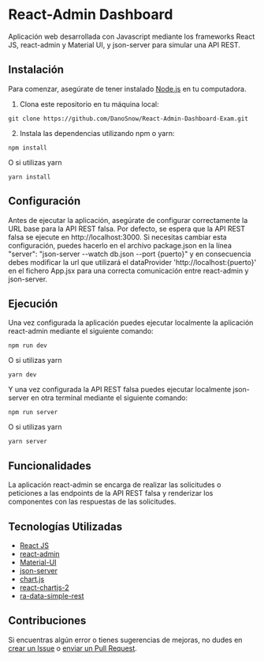 # React-Admin Dashboard

  Aplicación web desarrollada con Javascript mediante los frameworks React JS, react-admin y Material UI, y json-server para simular una API REST.

## Instalación

  Para comenzar, asegúrate de tener instalado [Node.js](https://nodejs.org/) en tu computadora.

  1. Clona este repositorio en tu máquina local:

    git clone https://github.com/DanoSnow/React-Admin-Dashboard-Exam.git

  2. Instala las dependencias utilizando npm o yarn:

    npm install
    
  O si utilizas yarn

    yarn install

## Configuración

  Antes de ejecutar la aplicación, asegúrate de configurar correctamente la URL base para la API REST falsa. Por defecto, se espera que la API REST falsa se ejecute en http://localhost:3000.
  Si necesitas cambiar esta configuración, puedes hacerlo en el archivo package.json en la línea "server": "json-server --watch db.json --port {puerto}" y en consecuencia debes modificar la url que utilizará el dataProvider 'http://localhost:{puerto}' en el fichero App.jsx para una correcta comunicación entre react-admin y json-server.

## Ejecución

Una vez configurada la aplicación puedes ejecutar localmente la aplicación react-admin mediante el siguiente comando:

    npm run dev
    
  O si utilizas yarn

    yarn dev

Y una vez configurada la API REST falsa puedes ejecutar localmente json-server en otra terminal mediante el siguiente comando:

    npm run server
    
  O si utilizas yarn

    yarn server

## Funcionalidades

  La aplicación react-admin se encarga de realizar las solicitudes o peticiones a las endpoints de la API REST falsa y renderizar los componentes con las respuestas de las solicitudes.

## Tecnologías Utilizadas

  - [React JS](https://reactjs.org/)
  - [react-admin](https://marmelab.com/react-admin/)
  - [Material-UI](https://material-ui.com/)
  - [json-server](https://github.com/typicode/json-server)
  - [chart.js](https://www.chartjs.org/)
  - [react-chartjs-2](https://react-chartjs-2.js.org/)
  - [ra-data-simple-rest](https://www.npmjs.com/package/ra-data-simple-rest)

## Contribuciones

  Si encuentras algún error o tienes sugerencias de mejoras, no dudes en [crear un Issue](https://github.com/DanoSnow/React-Admin-Dashboard-Exam/issues) o [enviar un Pull Request](https://github.com/DanoSnow/React-Admin-Dashboard-Exam/pulls).